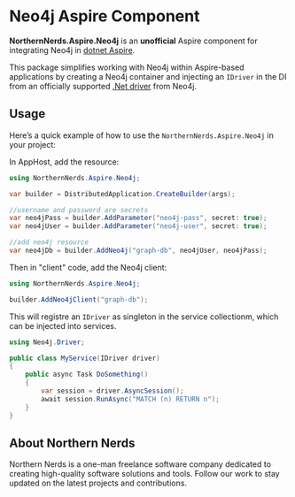 # Neo4j Aspire Component

**NorthernNerds.Aspire.Neo4j** is an **unofficial** Aspire component for integrating Neo4j in [dotnet Aspire](https://learn.microsoft.com/en-us/dotnet/aspire/get-started/aspire-overview). 

This package simplifies working with Neo4j within Aspire-based applications by creating a Neo4j container and injecting an `IDriver` in the DI from an officially supported [.Net driver](https://neo4j.com/docs/getting-started/languages-guides/neo4j-dotnet/) from Neo4j.

## Usage

Here’s a quick example of how to use the `NorthernNerds.Aspire.Neo4j` in your project:

In AppHost, add the resource:
```csharp
using NorthernNerds.Aspire.Neo4j;

var builder = DistributedApplication.CreateBuilder(args);

//username and password are secrets
var neo4jPass = builder.AddParameter("neo4j-pass", secret: true);
var neo4jUser = builder.AddParameter("neo4j-user", secret: true);

//add neo4j resource
var neo4jDb = builder.AddNeo4j("graph-db", neo4jUser, neo4jPass);
```

Then in "client" code, add the Neo4j client:

```csharp
using NorthernNerds.Aspire.Neo4j;

builder.AddNeo4jClient("graph-db");
```

This will registre an `IDriver` as singleton in the service collectionm, which can be injected into services.

```csharp
using Neo4j.Driver;

public class MyService(IDriver driver)
{
	public async Task DoSomething()
	{
		var session = driver.AsyncSession();
		await session.RunAsync("MATCH (n) RETURN n");
	}
}
```

## About Northern Nerds

Northern Nerds is a one-man freelance software company dedicated to creating high-quality software solutions and tools. Follow our work to stay updated on the latest projects and contributions.